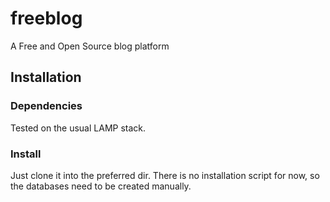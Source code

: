 # freeblog
A Free and Open Source blog platform

## Installation
### Dependencies
Tested on the usual LAMP stack.

### Install
Just clone it into the preferred dir. There is no installation script for now, so the databases need to be created manually.
